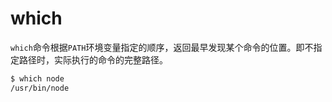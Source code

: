 # which

`which`命令根据`PATH`环境变量指定的顺序，返回最早发现某个命令的位置。即不指定路径时，实际执行的命令的完整路径。
```bash
$ which node
/usr/bin/node
```
